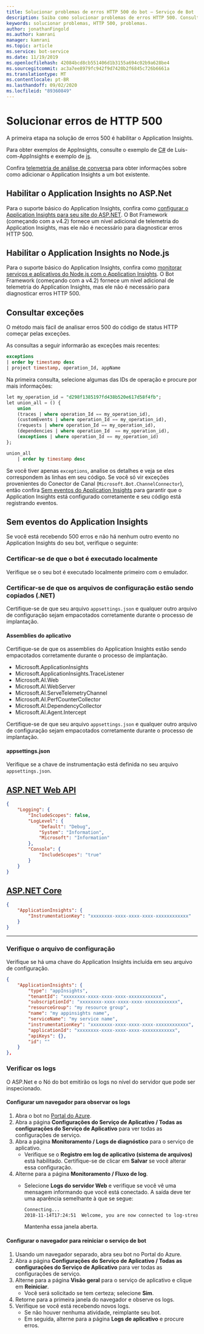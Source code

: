 ```yaml
---
title: Solucionar problemas de erros HTTP 500 do bot – Serviço de Bot
description: Saiba como solucionar problemas de erros HTTP 500. Consulte Como habilitar Application Insights, recuperar informações sobre exceções e verificar logs e arquivos de configuração.
keywords: solucionar problemas, HTTP 500, problemas.
author: jonathanFingold
ms.author: kamrani
manager: kamrani
ms.topic: article
ms.service: bot-service
ms.date: 11/19/2019
ms.openlocfilehash: 42084bcd8cb551406d1b3155a694c02b9a628be4
ms.sourcegitcommit: ac3a7ee8979fc942f9d7420b2f6845c726b6661a
ms.translationtype: MT
ms.contentlocale: pt-BR
ms.lasthandoff: 09/02/2020
ms.locfileid: "89360849"
---
```

# <a name="troubleshoot-http-500-errors"></a>Solucionar erros de HTTP 500

<!-- Attention writers!!
     1 - When you create a new FAQ, please add the related link to the proper section in bot-service-troubleshoot-index.md.-->

A primeira etapa na solução de erros 500 é habilitar o Application Insights.

Para obter exemplos de AppInsights, consulte o exemplo de [C#](https://aka.ms/cs-luis-with-appinsights-sample) de Luis-com-AppInsights e exemplo de [js](https://aka.ms/js-luis-with-appinsights-sample).

 <!-- qna-with-appinsights ([C# sample](https://aka.ms/qna-with-appinsights) / [JS sample](https://aka.ms/js-qna-with-appinsights-sample)) samples demonstrate bots that support Azure Application Insights.-->

Confira [telemetria de análise de conversa](https://aka.ms/botframeworkanalytics) para obter informações sobre como adicionar o Application Insights a um bot existente.

## <a name="enable-application-insights-on-aspnet"></a>Habilitar o Application Insights no ASP.Net

Para o suporte básico do Application Insights, confira como [configurar o Application Insights para seu site do ASP.NET](https://docs.microsoft.com/azure/application-insights/app-insights-asp-net). O Bot Framework (começando com a v4.2) fornece um nível adicional de telemetria do Application Insights, mas ele não é necessário para diagnosticar erros HTTP 500.

## <a name="enable-application-insights-on-nodejs"></a>Habilitar o Application Insights no Node.js

Para o suporte básico do Application Insights, confira como [monitorar serviços e aplicativos do Node.js com o Application Insights](https://docs.microsoft.com/azure/azure-monitor/learn/nodejs-quick-start). O Bot Framework (começando com a v4.2) fornece um nível adicional de telemetria do Application Insights, mas ele não é necessário para diagnosticar erros HTTP 500.

## <a name="query-for-exceptions"></a>Consultar exceções

O método mais fácil de analisar erros 500 do código de status HTTP começar pelas exceções.

As consultas a seguir informarão as exceções mais recentes:

```sql
exceptions
| order by timestamp desc
| project timestamp, operation_Id, appName
```

Na primeira consulta, selecione algumas das IDs de operação e procure por mais informações:

```sql
let my_operation_id = "d298f1385197fd438b520e617d58f4fb";
let union_all = () {
    union
    (traces | where operation_Id == my_operation_id),
    (customEvents | where operation_Id == my_operation_id),
    (requests | where operation_Id == my_operation_id),
    (dependencies | where operation_Id  == my_operation_id),
    (exceptions | where operation_Id == my_operation_id)
};

union_all
    | order by timestamp desc
```

Se você tiver apenas `exceptions`, analise os detalhes e veja se eles correspondem às linhas em seu código. Se você só vir exceções provenientes do Conector de Canal (`Microsoft.Bot.ChannelConnector`), então confira [Sem eventos do Application Insights](#no-application-insights-events) para garantir que o Application Insights está configurado corretamente e seu código está registrando eventos.

## <a name="no-application-insights-events"></a>Sem eventos do Application Insights

Se você está recebendo 500 erros e não há nenhum outro evento no Application Insights do seu bot, verifique o seguinte:

### <a name="ensure-bot-runs-locally"></a>Certificar-se de que o bot é executado localmente

Verifique se o seu bot é executado localmente primeiro com o emulador.

### <a name="ensure-configuration-files-are-being-copied-net-only"></a>Certificar-se de que os arquivos de configuração estão sendo copiados (.NET)

Certifique-se de que seu arquivo `appsettings.json` e qualquer outro arquivo de configuração sejam empacotados corretamente durante o processo de implantação.

#### <a name="application-assemblies"></a>Assemblies do aplicativo

Certifique-se de que os assemblies do Application Insights estão sendo empacotados corretamente durante o processo de implantação.

- Microsoft.ApplicationInsights
- Microsoft.ApplicationInsights.TraceListener
- Microsoft.AI.Web
- Microsoft.AI.WebServer
- Microsoft.AI.ServeTelemetryChannel
- Microsoft.AI.PerfCounterCollector
- Microsoft.AI.DependencyCollector
- Microsoft.AI.Agent.Intercept

Certifique-se de que seu arquivo `appsettings.json` e qualquer outro arquivo de configuração sejam empacotados corretamente durante o processo de implantação.

#### <a name="appsettingsjson"></a>appsettings.json

Verifique se a chave de instrumentação está definida no seu arquivo `appsettings.json`.

## <a name="aspnet-web-api"></a>[ASP.NET Web API](#tab/dotnetwebapi)

```json
{
    "Logging": {
        "IncludeScopes": false,
        "LogLevel": {
            "Default": "Debug",
            "System": "Information",
            "Microsoft": "Information"
        },
        "Console": {
            "IncludeScopes": "true"
        }
    }
}
```

## <a name="aspnet-core"></a>[ASP.NET Core](#tab/dotnetcore)

```json
{
    "ApplicationInsights": {
        "InstrumentationKey": "xxxxxxxx-xxxx-xxxx-xxxx-xxxxxxxxxxxx"
    }
}
```

---

### <a name="verify-config-file"></a>Verifique o arquivo de configuração

Verifique se há uma chave do Application Insights incluída em seu arquivo de configuração.

```json
{
    "ApplicationInsights": {
        "type": "appInsights",
        "tenantId": "xxxxxxxx-xxxx-xxxx-xxxx-xxxxxxxxxxxx",
        "subscriptionId": "xxxxxxxx-xxxx-xxxx-xxxx-xxxxxxxxxxxx",
        "resourceGroup": "my resource group",
        "name": "my appinsights name",
        "serviceName": "my service name",
        "instrumentationKey": "xxxxxxxx-xxxx-xxxx-xxxx-xxxxxxxxxxxx",
        "applicationId": "xxxxxxxx-xxxx-xxxx-xxxx-xxxxxxxxxxxx",
        "apiKeys": {},
        "id": ""
    }
},
```

### <a name="check-logs"></a>Verificar os logs

O ASP.Net e o Nó do bot emitirão os logs no nível do servidor que pode ser inspecionado.

#### <a name="set-up-a-browser-to-watch-your-logs"></a>Configurar um navegador para observar os logs

1. Abra o bot no [Portal do Azure](https://portal.azure.com/).
1. Abra a página **Configurações do Serviço de Aplicativo / Todas as configurações do Serviço de Aplicativo** para ver todas as configurações de serviço.
1. Abra a página **Monitoramento / Logs de diagnóstico** para o serviço de aplicativo.
   - Verifique se o **Registro em log de aplicativo (sistema de arquivos)** está habilitado. Certifique-se de clicar em **Salvar** se você alterar essa configuração.
1. Alterne para a página **Monitoramento / Fluxo de log**.
   - Selecione **Logs do servidor Web** e verifique se você vê uma mensagem informando que você está conectado. A saída deve ter uma aparência semelhante à que se segue:

     ```bash
     Connecting...
     2018-11-14T17:24:51  Welcome, you are now connected to log-streaming service.
     ```

     Mantenha essa janela aberta.

#### <a name="set-up-browser-to-restart-your-bot-service"></a>Configurar o navegador para reiniciar o serviço de bot

1. Usando um navegador separado, abra seu bot no Portal do Azure.
1. Abra a página **Configurações do Serviço de Aplicativo / Todas as configurações do Serviço de Aplicativo** para ver todas as configurações de serviço.
1. Alterne para a página **Visão geral** para o serviço de aplicativo e clique em **Reiniciar**.
   - Você será solicitado se tem certeza; selecione **Sim**.
1. Retorne para a primeira janela do navegador e observe os logs.
1. Verifique se você está recebendo novos logs.
   - Se não houver nenhuma atividade, reimplante seu bot.
   - Em seguida, alterne para a página **Logs de aplicativo** e procure erros.
